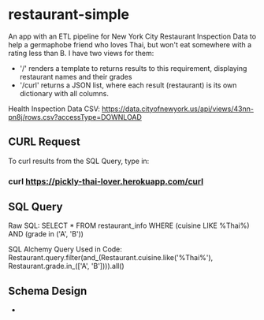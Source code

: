 # restaurant-simple
An app with an ETL pipeline for New York City Restaurant Inspection Data to help a germaphobe friend who loves Thai, but won't eat somewhere with a rating less than B. I have two views for them:
- '/' renders a template to returns results to this requirement, displaying restaurant names and their grades
-  '/curl' returns a JSON list, where each result (restaurant) is its own dictionary with all columns. 

Health Inspection Data CSV:
https://data.cityofnewyork.us/api/views/43nn-pn8j/rows.csv?accessType=DOWNLOAD

## CURL Request
To curl results from the SQL Query, type in: 
### curl https://pickly-thai-lover.herokuapp.com/curl

## SQL Query
Raw SQL:
SELECT * FROM restaurant_info WHERE
(cuisine LIKE %Thai%) AND (grade in ('A', 'B'))

SQL Alchemy Query Used in Code:
Restaurant.query.filter(and_(Restaurant.cuisine.like('%Thai%'), \
                        Restaurant.grade.in_(['A', 'B']))).all()



## Schema Design
- 
